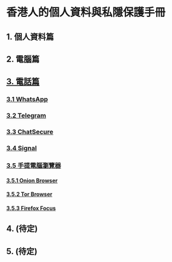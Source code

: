 # 香港人的個人資料與私隱保護手冊

## 1. 個人資料篇
## 2. 電腦篇
## [3. 電話篇](./Mobile/)
### [3.1 WhatsApp](./Mobile/WhatsApp.md)
### [3.2 Telegram](./Mobile/Telegram.md)
### [3.3 ChatSecure](./Mobile/ChatSecure.md)
### [3.4 Signal](./Mobile/Signal.md)
### [3.5 手提電腦瀏覽器](./Mobile/Mobile_Browser.md)
#### [3.5.1 Onion Browser](./Mobile/Mobile_Browser.md#onion-browser-僅限-apple-用家)
#### [3.5.2 Tor Browser](./Mobile/Mobile_Browser.md#tor-browser-僅限-android-用家)
#### [3.5.3 Firefox Focus](./Mobile/Mobile_Browser.md#firefox-focus)
## 4. (待定)
## 5. (待定)
